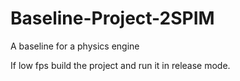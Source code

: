 # Baseline-Project-2SPIM
A baseline for a physics engine

If low fps build the project and run it in release mode.